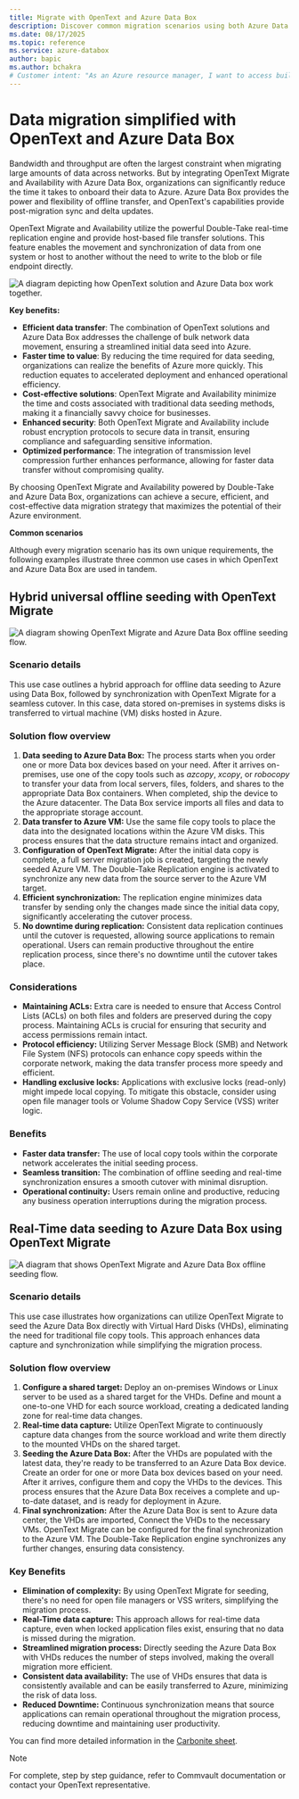 ```yaml
---
title: Migrate with OpenText and Azure Data Box
description: Discover common migration scenarios using both Azure Data Box and OpenText solutions.
ms.date: 08/17/2025
ms.topic: reference
ms.service: azure-databox
author: bapic
ms.author: bchakra
# Customer intent: "As an Azure resource manager, I want to access built-in policy definitions for Azure Data Box, so that I can implement governance and compliance measures effectively across my resources."
---
```


<!--
Initial score: 78 (1088/28)
Curremnt score: 98 (1141/1 false-positive)
-->

# Data migration simplified with OpenText and Azure Data Box

Bandwidth and throughput are often the largest constraint when migrating large amounts of data across networks. But by integrating OpenText Migrate and Availability with Azure Data Box, organizations can significantly reduce the time it takes to onboard their data to Azure. Azure Data Box provides the power and flexibility of offline transfer, and OpenText's capabilities provide post-migration sync and delta updates.

OpenText Migrate and Availability utilize the powerful Double-Take real-time replication engine and provide host-based file transfer solutions. This feature enables the movement and synchronization of data from one system or host to another without the need to write to the blob or file endpoint directly.

![A diagram depicting how OpenText solution and Azure Data box work together.](media/migrate-opentext-and-data-box/hybrid-seeding.png)

**Key benefits:**

- **Efficient data transfer**: The combination of OpenText solutions and Azure Data Box addresses the challenge of bulk network data movement, ensuring a streamlined initial data seed into Azure.
- **Faster time to value**: By reducing the time required for data seeding, organizations can realize the benefits of Azure more quickly. This reduction equates to accelerated deployment and enhanced operational efficiency.
- **Cost-effective solutions**: OpenText Migrate and Availability minimize the time and costs associated with traditional data seeding methods, making it a financially savvy choice for businesses.
- **Enhanced security**: Both OpenText Migrate and Availability include robust encryption protocols to secure data in transit, ensuring compliance and safeguarding sensitive information.
- **Optimized performance**: The integration of transmission level compression further enhances performance, allowing for faster data transfer without compromising quality.

By choosing OpenText Migrate and Availability powered by Double-Take and Azure Data Box, organizations can achieve a secure, efficient, and cost-effective data migration strategy that maximizes the potential of their Azure environment.

**Common scenarios**

Although every migration scenario has its own unique requirements, the following examples illustrate three common use cases in which OpenText and Azure Data Box are used in tandem.

## Hybrid universal offline seeding with OpenText Migrate

![A diagram showing OpenText Migrate and Azure Data Box offline seeding flow.](media/migrate-opentext-and-data-box/offline-seeding.png)

### Scenario details

This use case outlines a hybrid approach for offline data seeding to Azure using Data Box, followed by synchronization with OpenText Migrate for a seamless cutover. In this case, data stored on-premises in systems disks is transferred to virtual machine (VM) disks hosted in Azure.

### Solution flow overview

1. **Data seeding to Azure Data Box:** The process starts when you order one or more Data box devices based on your need. After it arrives on-premises, use one of the copy tools such as *azcopy*, *xcopy*, or *robocopy* to transfer your data from local servers, files, folders, and shares to the appropriate Data Box containers. When completed, ship the device to the Azure datacenter. The Data Box service imports all files and data to the appropriate storage account.
2. **Data transfer to Azure VM:** Use the same file copy tools to place the data into the designated locations within the Azure VM disks. This process ensures that the data structure remains intact and organized.
3. **Configuration of OpenText Migrate:** After the initial data copy is complete, a full server migration job is created, targeting the newly seeded Azure VM. The Double-Take Replication engine is activated to synchronize any new data from the source server to the Azure VM target.
4. **Efficient synchronization:** The replication engine minimizes data transfer by sending only the changes made since the initial data copy, significantly accelerating the cutover process.
5. **No downtime during replication:** Consistent data replication continues until the cutover is requested, allowing source applications to remain operational. Users can remain productive throughout the entire replication process, since there's no downtime until the cutover takes place.

### Considerations

- **Maintaining ACLs:** Extra care is needed to ensure that Access Control Lists (ACLs) on both files and folders are preserved during the copy process. Maintaining ACLs is crucial for ensuring that security and access permissions remain intact.
- **Protocol efficiency:** Utilizing Server Message Block (SMB) and Network File System (NFS) protocols can enhance copy speeds within the corporate network, making the data transfer process more speedy and efficient.
- **Handling exclusive locks:** Applications with exclusive locks (read-only) might impede local copying. To mitigate this obstacle, consider using open file manager tools or Volume Shadow Copy Service (VSS) writer logic.

### Benefits

- **Faster data transfer:** The use of local copy tools within the corporate network accelerates the initial seeding process.
- **Seamless transition:** The combination of offline seeding and real-time synchronization ensures a smooth cutover with minimal disruption.
- **Operational continuity:** Users remain online and productive, reducing any business operation interruptions during the migration process.

## Real-Time data seeding to Azure Data Box using OpenText Migrate

![A diagram that shows OpenText Migrate and Azure Data Box offline seeding flow.](media/migrate-opentext-and-data-box/real-time-seeding.png)

### Scenario details
This use case illustrates how organizations can utilize OpenText Migrate to seed the Azure Data Box directly with Virtual Hard Disks (VHDs), eliminating the need for traditional file copy tools. This approach enhances data capture and synchronization while simplifying the migration process.

### Solution flow overview

1. **Configure a shared target:** Deploy an  on-premises  Windows or Linux server to be used as a shared target for the VHDs. Define and mount a one-to-one VHD for each source workload, creating a dedicated landing zone for real-time data changes.
2. **Real-time data capture:** Utilize OpenText Migrate to continuously capture data changes from the source workload and write them directly to the mounted VHDs on the shared target.
3. **Seeding the Azure Data Box:** After the VHDs are populated with the latest data, they're ready to be transferred to an Azure Data Box device. Create an order for one or more Data box devices based on your need. After it arrives, configure them and copy the VHDs to the devices. This process ensures that the Azure Data Box receives a complete and up-to-date dataset, and is ready for deployment in Azure.
4. **Final synchronization:** After the Azure Data Box is sent to Azure data center, the VHDs are imported, Connect the VHDs to the necessary VMs. OpenText Migrate can be configured for the final synchronization to the Azure VM. The Double-Take Replication engine synchronizes any further changes, ensuring data consistency.

### Key Benefits

- **Elimination of complexity:** By using OpenText Migrate for seeding, there's no need for open file managers or VSS writers, simplifying the migration process.
- **Real-Time data capture:** This approach allows for real-time data capture, even when locked application files exist, ensuring that no data is missed during the migration.
- **Streamlined migration process:** Directly seeding the Azure Data Box with VHDs reduces the number of steps involved, making the overall migration more efficient.
- **Consistent data availability:** The use of VHDs ensures that data is consistently available and can be easily transferred to Azure, minimizing the risk of data loss.
- **Reduced Downtime:** Continuous synchronization means that source applications can remain operational throughout the migration process, reducing downtime and maintaining user productivity.

You can find more detailed information in the [Carbonite sheet](https://www.carbonite.com/resources/datasheet/carbonite-migrate/).

> [!NOTE]
> For complete, step by step guidance, refer to Commvault documentation or contact your OpenText representative.
